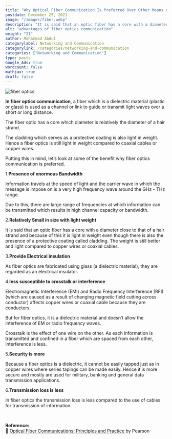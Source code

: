 ```yaml
---
title: "Why Optical Fiber Communication Is Preferred Over Other Means of Communication?"
postdate: December 25, 2021
image: "/images/fiber.webp"
description: "It is said that an optic fiber has a core with a diameter close to that of a hair strand and because of this it is light in weight"
alt: "advantages of fiber optics communication"
weight: "21"
author: Mohammad Abdul
categorylabel: Networking and Communication
categorylink: /categories/networking-and-communication
categories: ["Networking and Communication"]
type: posts
Google_Ads: true
wordcount: false
mathjax: true
draft: false
---
```


<img src="/images/fiber.webp" alt="fiber optics" loading="lazy">

**In fiber optics communication**, a fiber which is a dielectric material (plastic or glass) is used as a channel or link to guide or transmit light waves over a short or long distance.

The fiber optic has a core which diameter is relatively the diameter of a hair strand.

The cladding which serves as a protective coating is also light in weight. Hence a fiber optics is still light in weight compared to coaxial cables or copper wires.

Putting this in mind, let’s look at some of the benefit why fiber optics communication is preferred.

1.**Presence of enormous Bandwidth**

Information travels at the speed of light and the carrier wave in which the message is impose on is a very high frequency wave around the GHz - THz range.

Due to this, there are large range of frequencies at which information can be transmitted which results in high channel capacity or bandwidth.

2.**Relatively Small in size with light weight**

It is said that an optic fiber has a core with a diameter close to that of a hair strand and because of this it is light in weight even though there is also the presence of a protective coating called cladding.
The weight is still better and light compared to copper wires or coaxial cables.

3.**Provide Electrical insulation**

As fiber optics are fabricated using glass (a dielectric material), they are regarded as an electrical insulator.

4.**less susceptible to crosstalk or interference**

Electromagnetic Interference (EMI) and Radio Frequency Interference (RFI) (which are caused as a result of changing magnetic field cutting across conductor) affects copper wires or coaxial cable because they are conductors.

But for fiber optics, it is a dielectric material and doesn’t allow the interference of EM or radio frequency waves.

Crosstalk is the effect of one wire on the other. As each information is transmitted and confined in a fiber which are spaced from each other, interference is less.

5.**Security is more**

Because a fiber optics is a dielectric, it cannot be easily tapped just as in copper wires where series tapings can be made easily. Hence it is more secure and mostly are used for military, banking and general data transmission applications.

6.**Transmission loss is less**

In fiber optics the transmission loss is less compared to the use of cables for transmission of information.

<br>

**Reference:**
<br>
:book: <a class="links-to-others" href="https://amzn.to/3JwS7wO" target="_blank">Optical Fiber Communications: Principles and Practice
</a>by Pearson

<br>
